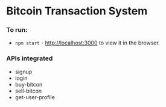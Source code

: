 # Bitcoin Transaction System

### To run:
- `npm start` - [http://localhost:3000](http://localhost:3000) to view it in the browser.

### APIs integrated
- signup
- login
- buy-bitcon
- sell-bitcon
- get-user-profile